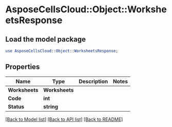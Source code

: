 # AsposeCellsCloud::Object::WorksheetsResponse 

## Load the model package
```perl
use AsposeCellsCloud::Object::WorksheetsResponse;
```

## Properties
Name | Type | Description | Notes
------------ | ------------- | ------------- | -------------
**Worksheets** | **Worksheets** |  |
**Code** | **int** |  |
**Status** | **string** |  |  

[[Back to Model list]](../README.md#documentation-for-models) [[Back to API list]](../README.md#documentation-for-api-endpoints) [[Back to README]](../README.md)

